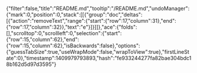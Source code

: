 {"filter":false,"title":"README.md","tooltip":"/README.md","undoManager":{"mark":0,"position":0,"stack":[[{"group":"doc","deltas":[{"action":"removeText","range":{"start":{"row":17,"column":31},"end":{"row":17,"column":32}},"text":"e"}]}]]},"ace":{"folds":[],"scrolltop":0,"scrollleft":0,"selection":{"start":{"row":15,"column":62},"end":{"row":15,"column":62},"isBackwards":false},"options":{"guessTabSize":true,"useWrapMode":false,"wrapToView":true},"firstLineState":0},"timestamp":1409979793893,"hash":"fe933244277fa82bae304bdc18b162d5d97d3595"}